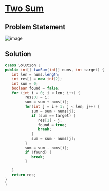 # [Two Sum](https://leetcode.com/problems/two-sum/)
## Problem Statement
![image](https://github.com/SiddhantKumarMaurya/vigilant-invention/assets/107787014/5d7916d8-cdd7-4ceb-b96b-e8e6877f401c)
## Solution
```java
class Solution {
public int[] twoSum(int[] nums, int target) {
   int len = nums.length;
   int res[] = new int[2];
   int sum = 0;
   boolean found = false;
   for (int i = 0; i < len; i++) {
         res[0] = i;
         sum = sum + nums[i];
         for(int j = i + 1; j < len; j++) {
            sum = sum + nums[j];
            if (sum == target) {
               res[1] = j;
               found = true;
               break;
            }
            sum = sum - nums[j];
         }
         sum = sum - nums[i];
         if (found) {
            break;
         }

   }
   return res;
}
}
```
